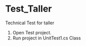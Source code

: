# Test_Taller
Technical Test for taller

1. Open Test project.
2. Run project in UnitTest1.cs Class

